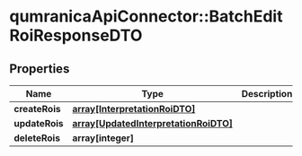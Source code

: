 # qumranicaApiConnector::BatchEditRoiResponseDTO

## Properties
Name | Type | Description | Notes
------------ | ------------- | ------------- | -------------
**createRois** | [**array[InterpretationRoiDTO]**](InterpretationRoiDTO.md) |  | 
**updateRois** | [**array[UpdatedInterpretationRoiDTO]**](UpdatedInterpretationRoiDTO.md) |  | 
**deleteRois** | **array[integer]** |  | 


